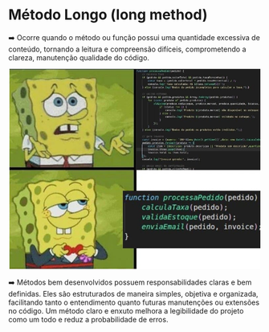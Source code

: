 # Método Longo (long method)

➡️ Ocorre quando o método ou função possui uma quantidade excessiva de conteúdo, tornando a leitura e compreensão difíceis, comprometendo a clareza, manutenção qualidade do código.

<p align="center">
<img src="https://github.com/GuiDalmolin/long-method-smell/blob/main/assets/bobEsponga.jpeg" alt="Exemplo de imagem" width="500"/>
</p>

➡️ Métodos bem desenvolvidos possuem responsabilidades claras e bem definidas. Eles são estruturados de maneira simples, objetiva e organizada, facilitando tanto o entendimento quanto futuras manutenções ou extensões no código. Um método claro e enxuto melhora a legibilidade do projeto como um todo e reduz a probabilidade de erros.
